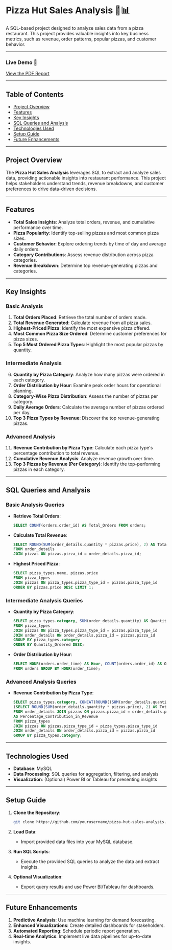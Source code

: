 # **Pizza Hut Sales Analysis** 🍕📊  

A SQL-based project designed to analyze sales data from a pizza restaurant. This project provides valuable insights into key business metrics, such as revenue, order patterns, popular pizzas, and customer behavior.  

---

### **Live Demo** 🔗  
[View the PDF Report](https://drive.google.com/file/d/your-pdf-link-here/view)  

---

## **Table of Contents**  

- [Project Overview](#project-overview)  
- [Features](#features)  
- [Key Insights](#key-insights)  
- [SQL Queries and Analysis](#sql-queries-and-analysis)  
- [Technologies Used](#technologies-used)  
- [Setup Guide](#setup-guide)  
- [Future Enhancements](#future-enhancements)  

---

## **Project Overview**  

The **Pizza Hut Sales Analysis** leverages SQL to extract and analyze sales data, providing actionable insights into restaurant performance. This project helps stakeholders understand trends, revenue breakdowns, and customer preferences to drive data-driven decisions.  

---  

## **Features**  

- **Total Sales Insights**: Analyze total orders, revenue, and cumulative performance over time.  
- **Pizza Popularity**: Identify top-selling pizzas and most common pizza sizes.  
- **Customer Behavior**: Explore ordering trends by time of day and average daily orders.  
- **Category Contributions**: Assess revenue distribution across pizza categories.  
- **Revenue Breakdown**: Determine top revenue-generating pizzas and categories.  

---

## **Key Insights**  

### **Basic Analysis**  
1. **Total Orders Placed**: Retrieve the total number of orders made.  
2. **Total Revenue Generated**: Calculate revenue from all pizza sales.  
3. **Highest-Priced Pizza**: Identify the most expensive pizza offered.  
4. **Most Common Pizza Size Ordered**: Determine customer preferences for pizza sizes.  
5. **Top 5 Most Ordered Pizza Types**: Highlight the most popular pizzas by quantity.  

### **Intermediate Analysis**  
6. **Quantity by Pizza Category**: Analyze how many pizzas were ordered in each category.  
7. **Order Distribution by Hour**: Examine peak order hours for operational planning.  
8. **Category-Wise Pizza Distribution**: Assess the number of pizzas per category.  
9. **Daily Average Orders**: Calculate the average number of pizzas ordered per day.  
10. **Top 3 Pizza Types by Revenue**: Discover the top revenue-generating pizzas.  

### **Advanced Analysis**  
11. **Revenue Contribution by Pizza Type**: Calculate each pizza type's percentage contribution to total revenue.  
12. **Cumulative Revenue Analysis**: Analyze revenue growth over time.  
13. **Top 3 Pizzas by Revenue (Per Category)**: Identify the top-performing pizzas in each category.  

---

## **SQL Queries and Analysis**  

### **Basic Analysis Queries**  
- **Retrieve Total Orders**:  
   ```sql  
   SELECT COUNT(orders.order_id) AS Total_Orders FROM orders;  
   ```  
- **Calculate Total Revenue**:  
   ```sql  
   SELECT ROUND(SUM(order_details.quantity * pizzas.price), 2) AS Total_Revenue  
   FROM order_details  
   JOIN pizzas ON pizzas.pizza_id = order_details.pizza_id;  
   ```  
- **Highest Priced Pizza**:  
   ```sql  
   SELECT pizza_types.name, pizzas.price  
   FROM pizza_types  
   JOIN pizzas ON pizza_types.pizza_type_id = pizzas.pizza_type_id  
   ORDER BY pizzas.price DESC LIMIT 1;  
   ```  

### **Intermediate Analysis Queries**  
- **Quantity by Pizza Category**:  
   ```sql  
   SELECT pizza_types.category, SUM(order_details.quantity) AS Quantity_Ordered  
   FROM pizza_types  
   JOIN pizzas ON pizza_types.pizza_type_id = pizzas.pizza_type_id  
   JOIN order_details ON order_details.pizza_id = pizzas.pizza_id  
   GROUP BY pizza_types.category  
   ORDER BY Quantity_Ordered DESC;  
   ```  
- **Order Distribution by Hour**:  
   ```sql  
   SELECT HOUR(orders.order_time) AS Hour, COUNT(orders.order_id) AS Order_Count  
   FROM orders GROUP BY HOUR(order_time);  
   ```  

### **Advanced Analysis Queries**  
- **Revenue Contribution by Pizza Type**:  
   ```sql  
   SELECT pizza_types.category, CONCAT(ROUND((SUM(order_details.quantity * pizzas.price) /  
   (SELECT ROUND(SUM(order_details.quantity * pizzas.price), 2) AS Total_Revenue  
   FROM order_details JOIN pizzas ON pizzas.pizza_id = order_details.pizza_id)) * 100, 2), ' %')  
   AS Percentage_Contribution_in_Revenue  
   FROM pizza_types  
   JOIN pizzas ON pizzas.pizza_type_id = pizza_types.pizza_type_id  
   JOIN order_details ON order_details.pizza_id = pizzas.pizza_id  
   GROUP BY pizza_types.category;  
   ```  

---

## **Technologies Used**  

- **Database**: MySQL  
- **Data Processing**: SQL queries for aggregation, filtering, and analysis  
- **Visualization**: (Optional) Power BI or Tableau for presenting insights  

---

## **Setup Guide**  

1. **Clone the Repository**:  
   ```bash  
   git clone https://github.com/yourusername/pizza-hut-sales-analysis.git  
   ```  

2. **Load Data**:  
   - Import provided data files into your MySQL database.  

3. **Run SQL Scripts**:  
   - Execute the provided SQL queries to analyze the data and extract insights.  

4. **Optional Visualization**:  
   - Export query results and use Power BI/Tableau for dashboards.  

---

## **Future Enhancements**  

1. **Predictive Analysis**: Use machine learning for demand forecasting.  
2. **Enhanced Visualizations**: Create detailed dashboards for stakeholders.  
3. **Automated Reporting**: Schedule periodic report generation.  
4. **Real-time Analytics**: Implement live data pipelines for up-to-date insights.  

